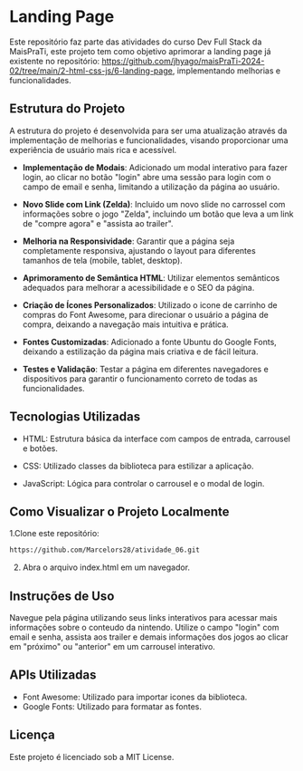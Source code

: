 # Landing Page

Este repositório faz parte das atividades do curso Dev Full Stack da MaisPraTi, este projeto tem como objetivo aprimorar a landing page já existente no repositório: https://github.com/jhyago/maisPraTi-2024-02/tree/main/2-html-css-js/6-landing-page,
implementando melhorias e funcionalidades.

## Estrutura do Projeto

A estrutura do projeto é desenvolvida para ser uma atualização através da implementação de melhorias e funcionalidades, visando proporcionar uma experiência de usuário mais rica e acessível.


 - **Implementação de Modais**: Adicionado um modal interativo para fazer login, ao clicar no botão "login" abre uma sessão para login com o campo de email e senha, limitando a utilização da página ao usuário.
 
 - **Novo Slide com Link (Zelda)**: Incluido um novo slide no carrossel com informações sobre o jogo "Zelda", incluindo um botão que leva a um link de "compre agora" e "assista ao trailer".
 
 - **Melhoria na Responsividade**: Garantir que a página seja completamente responsiva, ajustando o layout para diferentes tamanhos de tela (mobile, tablet, desktop).

- **Aprimoramento de Semântica HTML**: Utilizar elementos semânticos adequados para melhorar a acessibilidade e o SEO da página.

- **Criação de Ícones Personalizados**: Utilizado o icone de carrinho de compras do Font Awesome, para direcionar o usuário a página de compra, deixando a navegação mais intuitiva e prática.

- **Fontes Customizadas**: Adicionado a fonte Ubuntu do Google Fonts, deixando a estilização da página mais criativa e de fácil leitura.

- **Testes e Validação**: Testar a página em diferentes navegadores e dispositivos para garantir o funcionamento correto de todas as funcionalidades.


## Tecnologias Utilizadas

- HTML: Estrutura básica da interface com campos de entrada, carrousel e botões.

- CSS: Utilizado classes da biblioteca para estilizar a aplicação.

- JavaScript: Lógica para controlar o carrousel e o modal de login.


## Como Visualizar o Projeto Localmente

1.Clone este repositório:

```bash
https://github.com/Marcelors28/atividade_06.git
```
2. Abra o arquivo index.html em um navegador.

## Instruções de Uso
Navegue pela página utilizando seus links interativos para acessar mais informações sobre o conteudo da nintendo.
Utilize o campo "login" com email e senha, assista aos trailer e demais informações dos jogos ao clicar em "próximo" ou "anterior" em um carrousel interativo.

## APIs Utilizadas
- Font Awesome: Utilizado para importar icones da biblioteca.
- Google Fonts: Utilizado para formatar as fontes.

## Licença
Este projeto é licenciado sob a MIT License.
